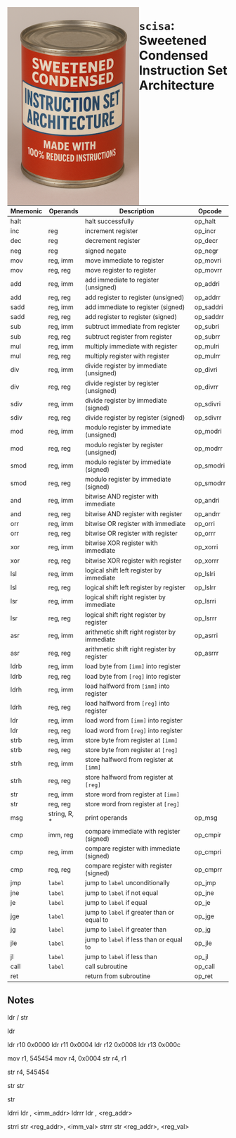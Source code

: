 [<img align="left" src="./etc/scisa-small.png" width="300"/>](etc/scisa-small.png)

# `scisa`: Sweetened Condensed Instruction Set Architecture

| Mnemonic | Operands     | Description                                  | Opcode    |
| -------- | ------------ | -------------------------------------------- | --------- |
| halt     |              | halt successfully                            | op_halt   |
| inc      | reg          | increment register                           | op_incr   |
| dec      | reg          | decrement register                           | op_decr   |
| neg      | reg          | signed negate                                | op_negr   |
| mov      | reg, imm     | move immediate to register                   | op_movri  |
| mov      | reg, reg     | move register to register                    | op_movrr  |
| add      | reg, imm     | add immediate to register (unsigned)         | op_addri  |
| add      | reg, reg     | add register to register (unsigned)          | op_addrr  |
| sadd     | reg, imm     | add immediate to register (signed)           | op_saddri |
| sadd     | reg, reg     | add register to register (signed)            | op_saddrr |
| sub      | reg, imm     | subtruct immediate from register             | op_subri  |
| sub      | reg, reg     | subtruct register from register              | op_subrr  |
| mul      | reg, imm     | multiply immediate with register             | op_mulri  |
| mul      | reg, reg     | multiply register with register              | op_mulrr  |
| div      | reg, imm     | divide register by immediate (unsigned)      | op_divri  |
| div      | reg, reg     | divide register by register (unsigned)       | op_divrr  |
| sdiv     | reg, imm     | divide register by immediate (signed)        | op_sdivri |
| sdiv     | reg, reg     | divide register by register (signed)         | op_sdivrr |
| mod      | reg, imm     | modulo register by immediate (unsigned)      | op_modri  |
| mod      | reg, reg     | modulo register by register (unsigned)       | op_modrr  |
| smod     | reg, imm     | modulo register by immediate (signed)        | op_smodri |
| smod     | reg, reg     | modulo register by immediate (signed)        | op_smodrr |
| and      | reg, imm     | bitwise AND register with immediate          | op_andri  |
| and      | reg, reg     | bitwise AND register with register           | op_andrr  |
| orr      | reg, imm     | bitwise OR register with immediate           | op_orri   |
| orr      | reg, reg     | bitwise OR register with register            | op_orrr   |
| xor      | reg, imm     | bitwise XOR register with immediate          | op_xorri  |
| xor      | reg, reg     | bitwise XOR register with register           | op_xorrr  |
| lsl      | reg, imm     | logical shift left register by immediate     | op_lslri  |
| lsl      | reg, reg     | logical shift left register by register      | op_lslrr  |
| lsr      | reg, imm     | logical shift right register by immediate    | op_lsrri  |
| lsr      | reg, reg     | logical shift right register by register     | op_lsrrr  |
| asr      | reg, imm     | arithmetic shift right register by immediate | op_asrri  |
| asr      | reg, reg     | arithmetic shift right register by register  | op_asrrr  |
| ldrb     | reg, imm     | load byte from `[imm]` into register         |           |
| ldrb     | reg, reg     | load byte from `[reg]` into register         |           |
| ldrh     | reg, imm     | load halfword from `[imm]` into register     |           |
| ldrh     | reg, reg     | load halfword from `[reg]` into register     |           |
| ldr      | reg, imm     | load word from `[imm]` into register         |           |
| ldr      | reg, reg     | load word from `[reg]` into register         |           |
| strb     | reg, imm     | store byte from register at `[imm]`          |           |
| strb     | reg, reg     | store byte from register at `[reg]`          |           |
| strh     | reg, imm     | store halfword from register at `[imm]`      |           |
| strh     | reg, reg     | store halfword from register at `[reg]`      |           |
| str      | reg, imm     | store word from register at `[imm]`          |           |
| str      | reg, reg     | store word from register at `[reg]`          |           |
| msg      | string, R, * | print operands                               | op_msg    |
| cmp      | imm, reg     | compare immediate with register (signed)     | op_cmpir  |
| cmp      | reg, imm     | compare register with immediate (signed)     | op_cmpri  |
| cmp      | reg, reg     | compare register with register (signed)      | op_cmprr  |
| jmp      | `label`      | jump to `label` unconditionally              | op_jmp    |
| jne      | `label`      | jump to `label` if not equal                 | op_jne    |
| je       | `label`      | jump to `label` if equal                     | op_je     |
| jge      | `label`      | jump to `label` if greater than or equal to  | op_jge    |
| jg       | `label`      | jump to `label` if greater than              | op_jg     |
| jle      | `label`      | jump to `label` if less than or equal to     | op_jle    |
| jl       | `label`      | jump to `label` if less than                 | op_jl     |
| call     | `label`      | call subroutine                              | op_call   |
| ret      |              | return from subroutine                       | op_ret    |


## Notes

ldr / str

ldr <reg> <addr>

ldr r10 0x0000
ldr r11 0x0004
ldr r12 0x0008
ldr r13 0x000c

mov r1, 545454
mov r4, 0x0004
str r4, r1

str r4, 545454

str <reg>
str <addr> <reg>

str <addr> <imm>

ldrri
    ldr <reg>, <imm_addr>
ldrrr
    ldr <reg>, <reg_addr>

strri
    str <reg_addr>, <imm_val>
strrr
    str <reg_addr>, <reg_val>
